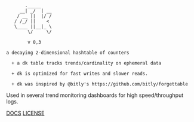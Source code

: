 
	       ._____
	     __| _/  | __
	    / __ ||  |/ /
	   / /_/ ||    <
	   \____ ||__|_ \
	        \/     \/

	        v 0,3

	a decaying 2-dimensional hashtable of counters

	  + a dk table tracks trends/cardinality on ephemeral data

	  + dk is optimized for fast writes and slower reads.

	  + dk was inspired by @bitly's https://github.com/bitly/forgettable

Used in several trend monitoring dashboards for high speed/throughput logs.

[DOCS](http://godoc.org/github.com/jasonmoo/dk)
[LICENSE](https://raw.github.com/jasonmoo/dk/master/LICENSE)
